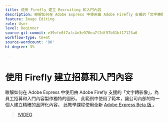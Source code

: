 ```yaml
---
title: 使用 Firefly 建立 Recruiting 和入門內容
description: 瞭解如何在 Adobe Express 中使用由 Adobe Firefly 支援的「文字轉影像」，為員工招募和入門內容製作獨特的圖形
feature: Image Editing
role: User
level: Beginner
source-git-commit: e39efe0f7afc4e3e970ea7f2df57b51bf17123a6
workflow-type: tm+mt
source-wordcount: '90'
ht-degree: 3%

---
```


# 使用 Firefly 建立招募和入門內容

瞭解如何在 Adobe Express 中使用由 Adobe Firefly 支援的「文字轉影像」，為員工招募和入門內容製作獨特的圖形。 此範例中使用了範本，讓公司內部的每一個人建立精確的品牌化內容。 此教學課程使用全新 [ Adobe Express Beta 版 ](https://www.adobe.com/express/) 。

>[!VIDEO](https://video.tv.adobe.com/v/3422411?quality=12&learn=on&hidetitle=true)